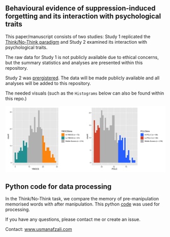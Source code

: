## Behavioural evidence of suppression-induced forgetting and its interaction with psychological traits

This paper/manuscript consists of two studies: Study 1 replicated the [Think/No-Think paradigm](https://www.nature.com/articles/35066572) and Study 2 examined its interaction with psychological traits.

The raw data for Study 1 is not publicly available due to ethical concerns, but the summary statistics and analyses are presented within this repository.

Study 2 was [prergistered](https://osf.io/zdb8u). The data will be made publicly available and all analyses will be added to this repository.

The needed visuals (such as the `Histograms` below can also be found within this repo.)

![Histograms](trait_plots.png)

## Python code for data processing
In the Think/No-Think task, we compare the memory of pre-manipulation memorised words with after manipulation. This python [code]() was used for processing.

If you have any questions, please contact me or create an issue.

Contact: [www.usmanafzali.com ](https://www.usmanafzali.com)
